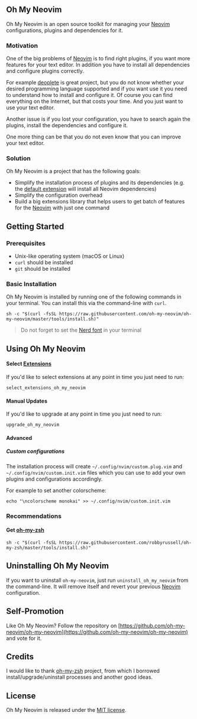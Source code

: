 ## Oh My Neovim

Oh My Neovim is an open source toolkit for managing your [Neovim](https://neovim.io/) configurations, plugins and dependencies for it.

### Motivation

One of the big problems of [Neovim](https://neovim.io/) is to find right plugins, if you want more features for your text editor. In addition you have to install all dependencies and configure plugins correctly. 

For example [deoplete](https://github.com/Shougo/deoplete.nvim) is great project, but you do not know whether your desired programming language supported and if you want use it you need to understand how to install and configure it. Of course you can find everything on the Internet, but that costs your time. And you just want to use your text editor.

Another issue is if you lost your configuration, you have to search again the plugins, install the dependencies and configure it.

One more thing can be that you do not even know that you can improve your text editor.

### Solution

Oh My Neovim is a project that has the following goals:

- Simplify the installation process of plugins and its dependencies (e.g. the [default extension](https://github.com/oh-my-neovim/oh-my-neovim/tree/master/extensions/default) will install all Neovim dependencies)
- Simplify the configuration overhead
- Build a big extensions library that helps users to get batch of features for the [Neovim](https://neovim.io/) with just one command

## Getting Started

### Prerequisites

- Unix-like operating system (macOS or Linux)
- `curl` should be installed
- `git` should be installed

### Basic Installation

Oh My Neovim is installed by running one of the following commands in your terminal. You can install this via the command-line with `curl`.

```shell
sh -c "$(curl -fsSL https://raw.githubusercontent.com/oh-my-neovim/oh-my-neovim/master/tools/install.sh)"
```
> Do not forget to set the [Nerd font](https://github.com/ryanoasis/nerd-fonts#font-installation) in your terminal

## Using Oh My Neovim

#### Select [Extensions](extensions)

If you'd like to select extensions at any point in time you just need to run:

```shell
select_extensions_oh_my_neovim
```

#### Manual Updates

If you'd like to upgrade at any point in time you just need to run:

```shell
upgrade_oh_my_neovim
```

#### Advanced

##### Custom configurations

The installation process will create `~/.config/nvim/custom.plug.vim` and `~/.config/nvim/custom.init.vim` files which you can use to add your own plugins and configurations accordingly.

For example to set another colorscheme:

```shell
echo "\ncolorscheme monokai" >> ~/.config/nvim/custom.init.vim
```

### Recommendations

#### Get [oh-my-zsh](https://github.com/robbyrussell/oh-my-zsh)

`sh -c "$(curl -fsSL https://raw.githubusercontent.com/robbyrussell/oh-my-zsh/master/tools/install.sh)"`

## Uninstalling Oh My Neovim

If you want to uninstall `oh-my-neovim`, just run `uninstall_oh_my_neovim` from the command-line. It will remove itself and revert your previous [Neovim](https://neovim.io/) configuration.

## Self-Promotion

Like Oh My Neovim? Follow the repository on [https://github.com/oh-my-neovim/oh-my-neovim](https://github.com/oh-my-neovim/oh-my-neovim) and vote for it.

## Credits

I would like to thank [oh-my-zsh](https://github.com/robbyrussell/oh-my-zsh) project, from which I borrowed install/upgrade/uninstall processes and another good ideas.

## License

Oh My Neovim is released under the [MIT license](LICENSE).

